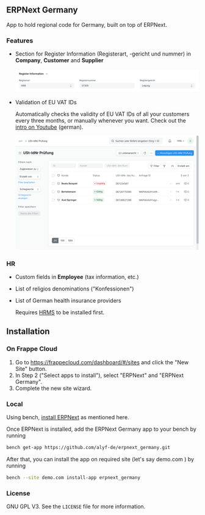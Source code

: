 ## ERPNext Germany

App to hold regional code for Germany, built on top of ERPNext.

### Features

- Section for Register Information (Registerart, -gericht und nummer) in **Company**, **Customer** and **Supplier**

    ![Section with Register Information](docs/register_information.png)

- Validation of EU VAT IDs

    Automatically checks the validity of EU VAT IDs of all your customers every three months, or manually whenever you want. Check out the [intro on Youtube](https://youtu.be/hsFMn2Y85zA) (german).

   ![Validate EU VAT ID](docs/vat_check.png)

### HR

- Custom fields in **Employee** (tax information, etc.)
- List of religios denominations ("Konfessionen")
- List of German health insurance providers

    Requires [HRMS](https://github.com/frappe/hrms) to be installed first.

## Installation

### On Frappe Cloud

1. Go to https://frappecloud.com/dashboard/#/sites and click the "New Site" button.
2. In Step 2 ("Select apps to install"), select "ERPNext" and "ERPNext Germany".
3. Complete the new site wizard.

### Local

Using bench, [install ERPNext](https://github.com/frappe/bench#installation) as mentioned here.

Once ERPNext is installed, add the ERPNext Germany app to your bench by running

```bash
bench get-app https://github.com/alyf-de/erpnext_germany.git
```

After that, you can install the app on required site (let's say demo.com ) by running

```bash
bench --site demo.com install-app erpnext_germany
```

### License

GNU GPL V3. See the `LICENSE` file for more information.
